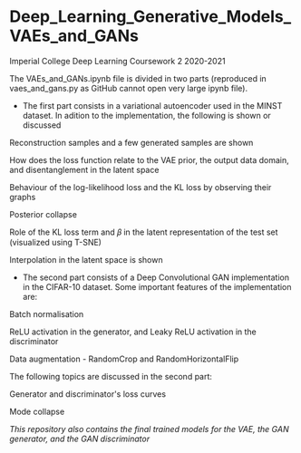 # Deep_Learning_Generative_Models_VAEs_and_GANs 

Imperial College Deep Learning Coursework 2 2020-2021

The VAEs_and_GANs.ipynb file is divided in two parts (reproduced in vaes_and_gans.py as GitHub cannot open very large ipynb file).

* The first part consists in a variational autoencoder used in the MINST dataset. In adition to the implementation, the following is shown or discussed

Reconstruction samples and a few generated samples are shown

How does the loss function relate to the VAE prior, the output data domain, and disentanglement in the latent space

Behaviour of the log-likelihood loss and the KL loss by observing their graphs

Posterior collapse

Role of the KL loss term and 𝛽 in the latent representation of the test set (visualized using T-SNE)

Interpolation in the latent space is shown

* The second part consists of a Deep Convolutional GAN implementation in the CIFAR-10 dataset. Some important features of the implementation are:

Batch normalisation

ReLU activation in the generator, and Leaky ReLU activation in the discriminator

Data augmentation - RandomCrop and RandomHorizontalFlip

The following topics are discussed in the second part:

Generator and discriminator's loss curves

Mode collapse

_This repository also contains the final trained models for the VAE, the GAN generator, and the GAN discriminator_
